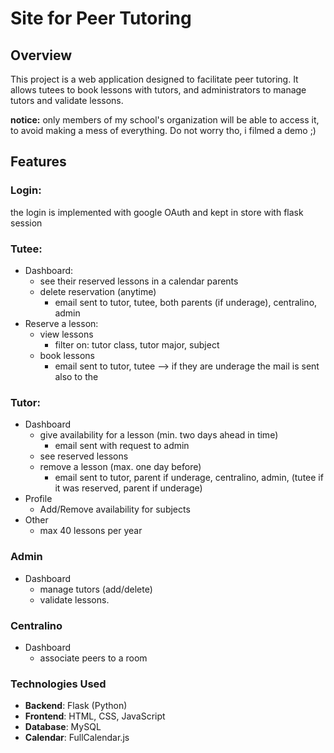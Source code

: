 # Site for Peer Tutoring

## Overview

This project is a web application designed to facilitate peer tutoring. 
It allows tutees to book lessons with tutors, and administrators to manage tutors and validate lessons.

**notice:** only members of my school's organization will be able to access it, to avoid making a mess of everything. Do not worry tho, i filmed a demo ;)

## Features

### Login:
the login is implemented with google OAuth and kept in store with flask session

### Tutee: 
- Dashboard:
    - see their reserved lessons in a calendar
parents
    - delete reservation (anytime)
        - email sent to tutor, tutee, both parents (if underage), centralino, admin
- Reserve a lesson:
    - view lessons
        - filter on: tutor class, tutor major, subject
    - book lessons
        - email sent to tutor, tutee --> if they are underage the mail is sent also to the 

### Tutor:
- Dashboard
    - give availability for a lesson (min. two days ahead in time)
        - email sent with request to admin
    - see reserved lessons
    - remove a lesson (max. one day before)
        - email sent to tutor, parent if underage, centralino, admin, (tutee if it was reserved, parent if underage)
- Profile
    - Add/Remove availability for subjects
- Other
    - max 40 lessons per year

### Admin
- Dashboard
    - manage tutors (add/delete)
    - validate lessons.

### Centralino
- Dashboard
    - associate peers to a room



### Technologies Used

- **Backend**: Flask (Python)
- **Frontend**: HTML, CSS, JavaScript
- **Database**: MySQL
- **Calendar**: FullCalendar.js

